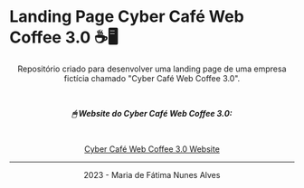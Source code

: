 # Landing Page Cyber Café Web Coffee 3.0 ☕🖥

<p align="center">Repositório criado para desenvolver uma landing page de uma empresa fictícia chamado "Cyber Café Web Coffee 3.0".</p>
<br>
<p align="center"><b><i>🖱 Website do Cyber Café Web Coffee 3.0:</i></b></p>
<br>
<p align="center"><a href="https://alvesmariadefatima.github.io/landing-page-cyber-cafe-web-coffee-3.0/">Cyber Café Web Coffee 3.0 Website</a></p>
<hr>
<p align="center">2023 - Maria de Fátima Nunes Alves</p>
